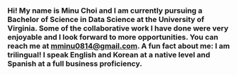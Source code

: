 ### Hi! My name is Minu Choi and I am currently pursuing a Bachelor of Science in  Data Science  at the University of Virginia. Some of the collaborative work I have done were very enjoyable and I look forward to more opportunities. You can reach me at mminu0814@gmail.com. A fun fact about me: I am trilingual! I speak English and Korean at a native level and Spanish at a full business proficiency.

